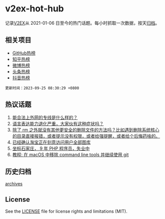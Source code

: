# v2ex-hot-hub

 记录[V2EX](https://www.v2ex.com/)从 2021-01-06 日至今的热门话题。每小时抓取一次数据，按天[归档](archives)。
 
 ## 相关项目

- [GitHub热榜](https://github.com/snaildev/github-hot-hub)
- [知乎热榜](https://github.com/snaildev/zhihu-hot-hub)
- [微博热榜](https://github.com/snaildev/weibo-hot-hub)
- [头条热榜](https://github.com/snaildev/toutiao-hot-hub)
- [抖音热榜](https://github.com/snaildev/douyin-hot-hub)


 `更新时间：2023-09-25 08:30:29 +0800`

## 热议话题

1. [能合法上外网的专线是什么样的？](https://www.v2ex.com/t/976763)
1. [语言表达能力退化严重，大家伙有这种症状吗？](https://www.v2ex.com/t/976621)
1. [除了 rm 之外就没有其他更安全的删除文件的方法吗？比如遇到删除系统核心的目录直接报错，或者提示没有权限，或者给强提醒，或者给个后悔药啥的。](https://www.v2ex.com/t/976664)
1. [已经确认淘宝正在刻意访问用户全部图库](https://www.v2ex.com/t/976743)
1. [坐标石家庄， 9 年 PHP 程序员，失业中](https://www.v2ex.com/t/976691)
1. [教程: 在 macOS 中移除 command line tools 并继续使用 git](https://www.v2ex.com/t/976656)

## 历史归档

[archives](archives)

## License

See the [LICENSE](LICENSE) file for license rights and limitations (MIT).
